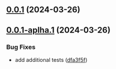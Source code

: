 ## [0.0.1](https://github.com/forcedotcom/salesforcedx-vscode-service-provider/compare/0.0.1-aplha.1...0.0.1) (2024-03-26)



## [0.0.1-aplha.1](https://github.com/forcedotcom/salesforcedx-vscode-service-provider/compare/dfa3f5f5012559155c9e7d44521a5d6fce8fd92c...0.0.1-aplha.1) (2024-03-26)


### Bug Fixes

* add additional tests ([dfa3f5f](https://github.com/forcedotcom/salesforcedx-vscode-service-provider/commit/dfa3f5f5012559155c9e7d44521a5d6fce8fd92c))



